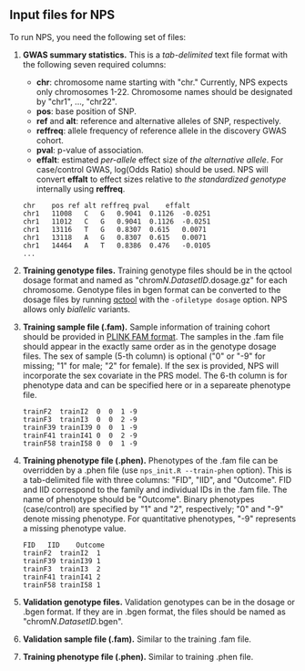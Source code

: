 ﻿## Input files for NPS
To run NPS, you need the following set of files: 

1. **GWAS summary statistics.** This is a *tab-delimited* text file format with the following seven required columns: 
     - **chr**: chromosome name starting with "chr." Currently, NPS expects only chromosomes 1-22. Chromosome names should be designated by "chr1", ..., "chr22".
     - **pos**: base position of SNP.
     - **ref** and **alt**: reference and alternative alleles of SNP, respectively.
     - **reffreq**: allele frequency of reference allele in the discovery GWAS cohort. 
     - **pval**: p-value of association. 
     - **effalt**: estimated *per-allele* effect size of *the alternative allele*. For case/control GWAS, log(Odds Ratio) should be used. NPS will convert **effalt** to effect sizes relative to *the standardized genotype* internally using **reffreq**.  
     ```
     chr	pos	ref	alt	reffreq	pval	effalt
     chr1	11008	C	G	0.9041	0.1126	-0.0251
     chr1	11012	C	G	0.9041	0.1126	-0.0251
     chr1	13116	T	G	0.8307	0.615	0.0071
     chr1	13118	A	G	0.8307	0.615	0.0071
     chr1	14464	A	T	0.8386	0.476	-0.0105
     ...
     ```

2. **Training genotype files.** Training genotype files should be in the qctool dosage format and named as "chrom*N*.*DatasetID*.dosage.gz" for each chromosome. Genotype files in bgen format can be converted to the dosage files by running [qctool](https://www.well.ox.ac.uk/~gav/qctool_v2/documentation/examples/converting.html) with the `-ofiletype dosage` option. NPS allows only *biallelic* variants. 
   
3. **Training sample file (.fam).** Sample information of training cohort should be provided in [PLINK FAM format](https://www.cog-genomics.org/plink2/formats#fam). The samples in the .fam file should appear in the exactly same order as in the genotype dosage files. The sex of sample (5-th column) is optional ("0" or "-9" for missing; "1" for male; "2" for female). If the sex is provided, NPS will incorporate the sex covariate in the PRS model. The 6-th column is for phenotype data and can be specified here or in a separeate phenotype file. 
   ```
   trainF2  trainI2  0  0  1 -9
   trainF3  trainI3  0  0  2 -9
   trainF39 trainI39 0  0  1 -9
   trainF41 trainI41 0  0  2 -9
   trainF58 trainI58 0  0  1 -9
   ```
4. **Training phenotype file (.phen).** Phenotypes of the .fam file can be overridden by a .phen file (use `nps_init.R --train-phen` option). This is a tab-delimited file with three columns: "FID", "IID", and "Outcome". FID and IID correspond to the family and individual IDs in the .fam file. The name of phenotype should be "Outcome". Binary phenotypes (case/control) are specified by "1" and "2", respectively; "0" and "-9" denote missing phenotype. For quantitative phenotypes, "-9" represents a missing phenotype value. 
   ```
   FID   IID    Outcome
   trainF2  trainI2  1
   trainF39 trainI39 1
   trainF3  trainI3  2
   trainF41 trainI41 2
   trainF58 trainI58 1
   ```
5. **Validation genotype files.** Validation genotypes can be in the dosage or .bgen format. If they are in .bgen format, the files should be named as "chrom*N*.*DatasetID*.bgen". 

6. **Validation sample file (.fam).** Similar to the training .fam file. 

7. **Training phenotype file (.phen).** Similar to training .phen file. 

